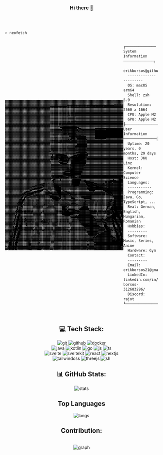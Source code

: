 <div align=center>

### Hi there 👋

</br>

</br>

<div align=left>

```zsh
> neofetch
```

<div style="display:flex; align-items:center">
<img align="left" src="image.jpeg" alt="rajput-hemant" width="390"/>

```
┌────────────── System Information ──────────────┐
  erikborsos@github
  ----------------------
  OS: macOS arm64
  Shell: zsh 5.9
  Resolution: 2560 x 1664
  CPU: Apple M2
  GPU: Apple M2
├─────────────── User Information ───────────────┤
  Uptime: 20 years, 0 months, 29 days
  Host: JKU Linz
  Kernel: Computer Science
  Languages:
  -----------
  Programming: Java, Go, TypeScript, ...
  Real: German, English, Hungarian, Romanian
  Hobbies:
  ---------
  Software: Music, Series, Anime
  Hardware: Gym
  Contact:
  ---------
  Email: erikborsos21@gmail.com
  LinkedIn: linkedin.com/in/erik-borsos-312683296/
  Discord: rajot
└────────────────────────────────────────────────┘
```

</div>

</div>

<br/>

## 💻 Tech Stack:

![git] ![github] ![docker] <br/>
![java] ![kotlin] ![go] ![js] ![ts] <br/>
![svelte] ![sveltekit] ![react] ![nextjs] <br/>
![tailwindcss] ![threejs] ![sh]

## 📊 GitHub Stats:

![stats]

## Top Languages

![langs]

## Contribution:

<br/> ![graph]

</div>

<!----------------------------------{ reference links }--------------------------------->

[stats]: https://github-readme-stats.vercel.app/api?username=erikborsos&show_icons=true&theme=dark&hide_border=false&include_all_commits=true&count_private=false
[langs]: https://github-readme-stats.vercel.app/api/top-langs/?username=erikborsos&theme=dark&hide_border=false&count_private=false&layout=compact&langs_count=10&hide=html,css,scss,less,stylus,shell,makefile,cmake,perl,php,blade,smarty,scss,less,stylus,shell,makefile,cmake,perl,php,blade,smarty,jupyter+notebook,

<!----------------------------------{ contribution stats }--------------------------------->

[graph]: https://github-readme-activity-graph.vercel.app/graph?username=erikborsos&theme=github-compact&hide_border=false&area=true

<!----------------------------------{ language badges }--------------------------------->

[git]: https://img.shields.io/badge/git-%23F05032.svg?style=for-the-badge&logo=git&logoColor=white
[github]: https://img.shields.io/badge/github-%23121011.svg?style=for-the-badge&logo=github&logoColor=white
[docker]: https://img.shields.io/badge/docker-%230db7ed.svg?style=for-the-badge&logo=docker&logoColor=white
[java]: https://img.shields.io/badge/java-%23ED8B00.svg?style=for-the-badge&logo=java&logoColor=white
[kotlin]: https://img.shields.io/badge/kotlin-%230095D5.svg?style=for-the-badge&logo=kotlin&logoColor=white
[go]: https://img.shields.io/badge/go-%2300ADD8.svg?style=for-the-badge&logo=go&logoColor=white
[js]: https://img.shields.io/badge/javascript-%23323330.svg?style=for-the-badge&logo=javascript&logoColor=%23F7DF1E
[ts]: https://img.shields.io/badge/typescript-%23007ACC.svg?style=for-the-badge&logo=typescript&logoColor=white
[svelte]: https://img.shields.io/badge/svelte-%23F7B93E.svg?style=for-the-badge&logo=svelte&logoColor=white
[sveltekit]: https://img.shields.io/badge/sveltekit-%23F24E1E.svg?style=for-the-badge&logo=svelte&logoColor=white
[react]: https://img.shields.io/badge/react-%2320232a.svg?style=for-the-badge&logo=react&logoColor=%2361DAFB
[nextjs]: https://img.shields.io/badge/next.js-%23000000.svg?style=for-the-badge&logo=next.js&logoColor=white
[tailwindcss]: https://img.shields.io/badge/tailwindcss-%2338B2AC.svg?style=for-the-badge&logo=tailwind-css&logoColor=white
[threejs]: https://img.shields.io/badge/threejs-%23000000.svg?style=for-the-badge&logo=three.js&logoColor=white
[sh]: https://img.shields.io/badge/sh-%23121011.svg?style=for-the-badge&logo=gnu-bash&logoColor=white
